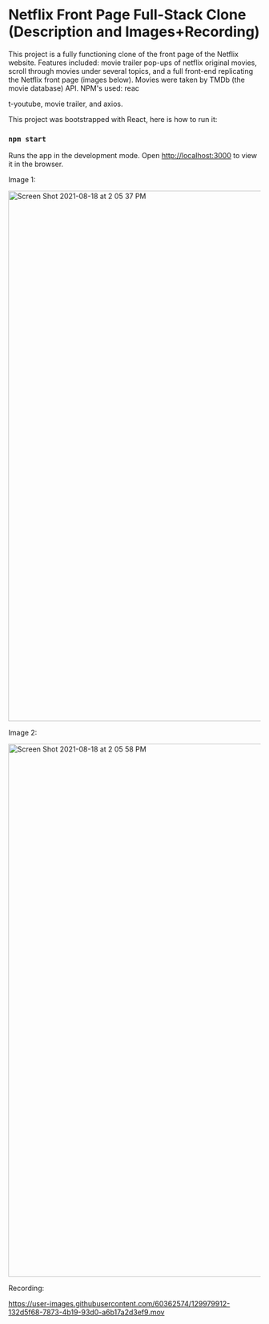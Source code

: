 # Netflix Front Page Full-Stack Clone (Description and Images+Recording)
This project is a fully functioning clone of the front page of the Netflix website. Features included: movie trailer pop-ups of netflix original movies, scroll through movies under several topics, and a full front-end replicating the Netflix front page (images below). 
Movies were taken by TMDb (the movie database) API. NPM's used: reac



t-youtube, movie trailer, and axios. 

This project was bootstrapped with React, here is how to run it:


### `npm start`
Runs the app in the development mode. Open [http://localhost:3000](http://localhost:3000) to view it in the browser.

Image 1:

<img width="1057" alt="Screen Shot 2021-08-18 at 2 05 37 PM" src="https://user-images.githubusercontent.com/60362574/129972296-01e9a074-6db0-46af-a781-8721cbfa60b7.png">


Image 2:

<img width="1062" alt="Screen Shot 2021-08-18 at 2 05 58 PM" src="https://user-images.githubusercontent.com/60362574/129973153-e822b7d7-cbd7-437b-a709-2bb8191c30d2.png">


Recording:

https://user-images.githubusercontent.com/60362574/129979912-132d5f68-7873-4b19-93d0-a6b17a2d3ef9.mov



